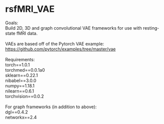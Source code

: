 # rsfMRI_VAE

Goals:<br>
Build 2D, 3D and graph convolutional VAE frameworks for use with resting-state fMRI data.<br>
<br>
VAEs are based off of the Pytorch VAE example: https://github.com/pytorch/examples/tree/master/vae<br>
<br>
Requirements:<br>
torch==1.0.1<br>
torchmed==0.0.1a0<br>
sklearn==0.22.1<br>
nibabel==3.0.0<br>
numpy==1.18.1<br>
nilearn==0.6.1<br>
torchvision==0.0.2<br>
<br>
For graph frameworks (in addition to above):<br>
dgl==0.4.2<br>
networkx==2.4<br>
